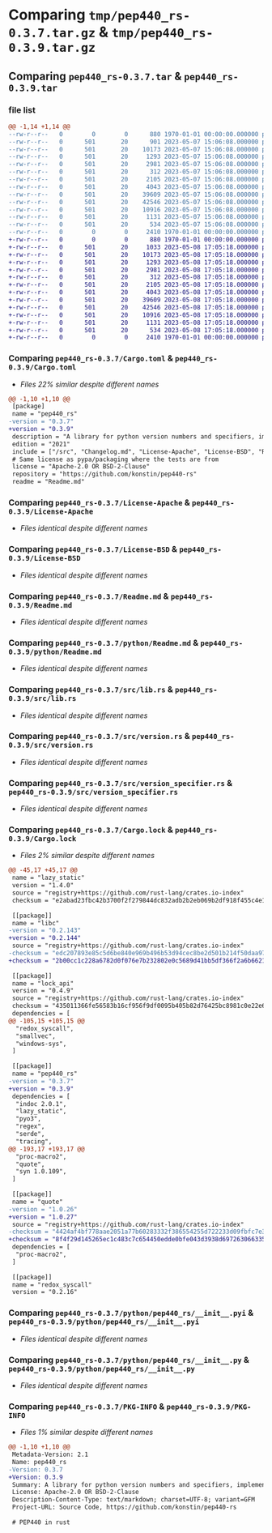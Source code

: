 # Comparing `tmp/pep440_rs-0.3.7.tar.gz` & `tmp/pep440_rs-0.3.9.tar.gz`

## Comparing `pep440_rs-0.3.7.tar` & `pep440_rs-0.3.9.tar`

### file list

```diff
@@ -1,14 +1,14 @@
--rw-r--r--   0        0        0      880 1970-01-01 00:00:00.000000 pep440_rs-0.3.7/Cargo.toml
--rw-r--r--   0      501       20      901 2023-05-07 15:06:08.000000 pep440_rs-0.3.7/Changelog.md
--rw-r--r--   0      501       20    10173 2023-05-07 15:06:08.000000 pep440_rs-0.3.7/License-Apache
--rw-r--r--   0      501       20     1293 2023-05-07 15:06:08.000000 pep440_rs-0.3.7/License-BSD
--rw-r--r--   0      501       20     2981 2023-05-07 15:06:08.000000 pep440_rs-0.3.7/Readme.md
--rw-r--r--   0      501       20      312 2023-05-07 15:06:08.000000 pep440_rs-0.3.7/pyproject.toml
--rw-r--r--   0      501       20     2105 2023-05-07 15:06:08.000000 pep440_rs-0.3.7/python/Readme.md
--rw-r--r--   0      501       20     4043 2023-05-07 15:06:08.000000 pep440_rs-0.3.7/src/lib.rs
--rw-r--r--   0      501       20    39609 2023-05-07 15:06:08.000000 pep440_rs-0.3.7/src/version.rs
--rw-r--r--   0      501       20    42546 2023-05-07 15:06:08.000000 pep440_rs-0.3.7/src/version_specifier.rs
--rw-r--r--   0      501       20    10916 2023-05-07 15:06:08.000000 pep440_rs-0.3.7/Cargo.lock
--rw-r--r--   0      501       20     1131 2023-05-07 15:06:08.000000 pep440_rs-0.3.7/python/pep440_rs/__init__.pyi
--rw-r--r--   0      501       20      534 2023-05-07 15:06:08.000000 pep440_rs-0.3.7/python/pep440_rs/__init__.py
--rw-r--r--   0        0        0     2410 1970-01-01 00:00:00.000000 pep440_rs-0.3.7/PKG-INFO
+-rw-r--r--   0        0        0      880 1970-01-01 00:00:00.000000 pep440_rs-0.3.9/Cargo.toml
+-rw-r--r--   0      501       20     1033 2023-05-08 17:05:18.000000 pep440_rs-0.3.9/Changelog.md
+-rw-r--r--   0      501       20    10173 2023-05-08 17:05:18.000000 pep440_rs-0.3.9/License-Apache
+-rw-r--r--   0      501       20     1293 2023-05-08 17:05:18.000000 pep440_rs-0.3.9/License-BSD
+-rw-r--r--   0      501       20     2981 2023-05-08 17:05:18.000000 pep440_rs-0.3.9/Readme.md
+-rw-r--r--   0      501       20      312 2023-05-08 17:05:18.000000 pep440_rs-0.3.9/pyproject.toml
+-rw-r--r--   0      501       20     2105 2023-05-08 17:05:18.000000 pep440_rs-0.3.9/python/Readme.md
+-rw-r--r--   0      501       20     4043 2023-05-08 17:05:18.000000 pep440_rs-0.3.9/src/lib.rs
+-rw-r--r--   0      501       20    39609 2023-05-08 17:05:18.000000 pep440_rs-0.3.9/src/version.rs
+-rw-r--r--   0      501       20    42546 2023-05-08 17:05:18.000000 pep440_rs-0.3.9/src/version_specifier.rs
+-rw-r--r--   0      501       20    10916 2023-05-08 17:05:18.000000 pep440_rs-0.3.9/Cargo.lock
+-rw-r--r--   0      501       20     1131 2023-05-08 17:05:18.000000 pep440_rs-0.3.9/python/pep440_rs/__init__.pyi
+-rw-r--r--   0      501       20      534 2023-05-08 17:05:18.000000 pep440_rs-0.3.9/python/pep440_rs/__init__.py
+-rw-r--r--   0        0        0     2410 1970-01-01 00:00:00.000000 pep440_rs-0.3.9/PKG-INFO
```

### Comparing `pep440_rs-0.3.7/Cargo.toml` & `pep440_rs-0.3.9/Cargo.toml`

 * *Files 22% similar despite different names*

```diff
@@ -1,10 +1,10 @@
 [package]
 name = "pep440_rs"
-version = "0.3.7"
+version = "0.3.9"
 description = "A library for python version numbers and specifiers, implementing PEP 440"
 edition = "2021"
 include = ["/src", "Changelog.md", "License-Apache", "License-BSD", "Readme.md", "pyproject.toml"]
 # Same license as pypa/packaging where the tests are from
 license = "Apache-2.0 OR BSD-2-Clause"
 repository = "https://github.com/konstin/pep440-rs"
 readme = "Readme.md"
```

### Comparing `pep440_rs-0.3.7/License-Apache` & `pep440_rs-0.3.9/License-Apache`

 * *Files identical despite different names*

### Comparing `pep440_rs-0.3.7/License-BSD` & `pep440_rs-0.3.9/License-BSD`

 * *Files identical despite different names*

### Comparing `pep440_rs-0.3.7/Readme.md` & `pep440_rs-0.3.9/Readme.md`

 * *Files identical despite different names*

### Comparing `pep440_rs-0.3.7/python/Readme.md` & `pep440_rs-0.3.9/python/Readme.md`

 * *Files identical despite different names*

### Comparing `pep440_rs-0.3.7/src/lib.rs` & `pep440_rs-0.3.9/src/lib.rs`

 * *Files identical despite different names*

### Comparing `pep440_rs-0.3.7/src/version.rs` & `pep440_rs-0.3.9/src/version.rs`

 * *Files identical despite different names*

### Comparing `pep440_rs-0.3.7/src/version_specifier.rs` & `pep440_rs-0.3.9/src/version_specifier.rs`

 * *Files identical despite different names*

### Comparing `pep440_rs-0.3.7/Cargo.lock` & `pep440_rs-0.3.9/Cargo.lock`

 * *Files 2% similar despite different names*

```diff
@@ -45,17 +45,17 @@
 name = "lazy_static"
 version = "1.4.0"
 source = "registry+https://github.com/rust-lang/crates.io-index"
 checksum = "e2abad23fbc42b3700f2f279844dc832adb2b2eb069b2df918f455c4e18cc646"
 
 [[package]]
 name = "libc"
-version = "0.2.143"
+version = "0.2.144"
 source = "registry+https://github.com/rust-lang/crates.io-index"
-checksum = "edc207893e85c5d6be840e969b496b53d94cec8be2d501b214f50daa97fa8024"
+checksum = "2b00cc1c228a6782d0f076e7b232802e0c5689d41bb5df366f2a6b6621cfdfe1"
 
 [[package]]
 name = "lock_api"
 version = "0.4.9"
 source = "registry+https://github.com/rust-lang/crates.io-index"
 checksum = "435011366fe56583b16cf956f9df0095b405b82d76425bc8981c0e22e60ec4df"
 dependencies = [
@@ -105,15 +105,15 @@
  "redox_syscall",
  "smallvec",
  "windows-sys",
 ]
 
 [[package]]
 name = "pep440_rs"
-version = "0.3.7"
+version = "0.3.9"
 dependencies = [
  "indoc 2.0.1",
  "lazy_static",
  "pyo3",
  "regex",
  "serde",
  "tracing",
@@ -193,17 +193,17 @@
  "proc-macro2",
  "quote",
  "syn 1.0.109",
 ]
 
 [[package]]
 name = "quote"
-version = "1.0.26"
+version = "1.0.27"
 source = "registry+https://github.com/rust-lang/crates.io-index"
-checksum = "4424af4bf778aae2051a77b60283332f386554255d722233d09fbfc7e30da2fc"
+checksum = "8f4f29d145265ec1c483c7c654450edde0bfe043d3938d6972630663356d9500"
 dependencies = [
  "proc-macro2",
 ]
 
 [[package]]
 name = "redox_syscall"
 version = "0.2.16"
```

### Comparing `pep440_rs-0.3.7/python/pep440_rs/__init__.pyi` & `pep440_rs-0.3.9/python/pep440_rs/__init__.pyi`

 * *Files identical despite different names*

### Comparing `pep440_rs-0.3.7/python/pep440_rs/__init__.py` & `pep440_rs-0.3.9/python/pep440_rs/__init__.py`

 * *Files identical despite different names*

### Comparing `pep440_rs-0.3.7/PKG-INFO` & `pep440_rs-0.3.9/PKG-INFO`

 * *Files 1% similar despite different names*

```diff
@@ -1,10 +1,10 @@
 Metadata-Version: 2.1
 Name: pep440_rs
-Version: 0.3.7
+Version: 0.3.9
 Summary: A library for python version numbers and specifiers, implementing PEP 440
 License: Apache-2.0 OR BSD-2-Clause
 Description-Content-Type: text/markdown; charset=UTF-8; variant=GFM
 Project-URL: Source Code, https://github.com/konstin/pep440-rs
 
 # PEP440 in rust
```

